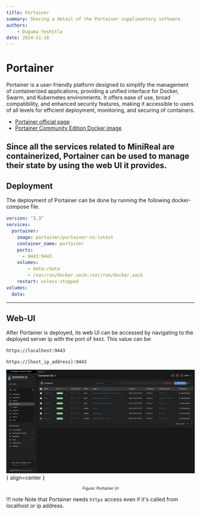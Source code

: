 ```yaml
---
title: Portainer
summary: Sharing a detail of the Portainer supplimantory software.
authors:
    - Duguma Yeshitla
date: 2024-11-16
---
```


# Portainer
Portainer is a user-friendly platform designed to simplify the management of 
containerized applications, providing a unified interface for Docker, Swarm, 
and Kubernetes environments. It offers ease of use, broad compatibility, and 
enhanced security features, making it accessible to users of all levels for 
efficient deployment, monitoring, and securing of containers.

* [Portainer official page](https://www.portainer.io/)
* [Portainer Community Edition Docker image](https://hub.docker.com/r/portainer/portainer-ce)

Since all the services related to MiniReal are containerized, Portainer can be
used to manage their state by using the web UI it provides.
---
## Deployment
The deployment of Portainer can be done by running the following docker-compose
file.

``` yaml title="docker-compose.yml"
version: "3.3"
services:
  portainer:
    image: portainer/portainer-ce:latest
    container_name: portainer
    ports:
      - 9443:9443
    volumes:
        - data:/data
        - /var/run/docker.sock:/var/run/docker.sock
    restart: unless-stopped
volumes:
  data:
```

---
## Web-UI
After Portainer is deployed, its web UI can be accessed by navigating to the
deployed server ip with the port of `9443`. This value can be:

```
https://localhost:9443 
```
```
https://[host_ip_address]:9443
```

![Portainer UI](../imgs/portainer_ui.png){ align=center }
<p style="text-align: center; font-size: 0.75em;">
    Figure: Portainer UI
</p>

!!! note
    Note that Portainer needs `https` access even if it's called from localhost
    or ip address.